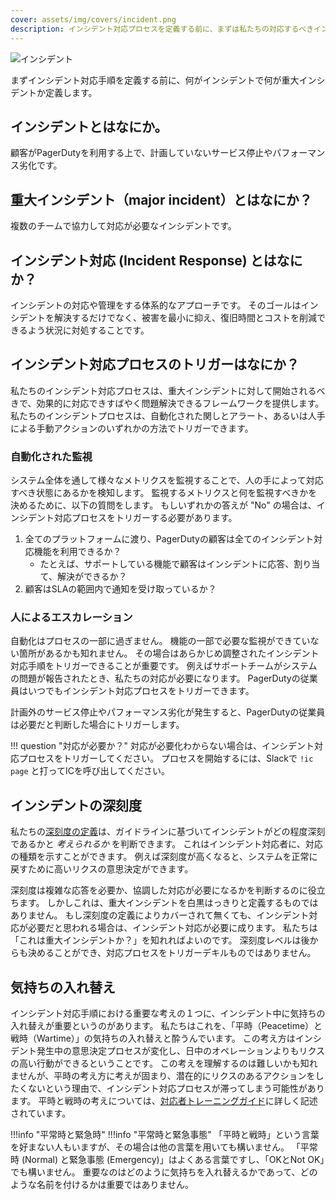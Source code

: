 ```yaml
---
cover: assets/img/covers/incident.png
description: インシデント対応プロセスを定義する前に、まずは私たちの対応するべきインシデント（または重大インシデント）が何なのかを定義します。
---
```


![インシデント](../assets/img/headers/server_incident.png)

まずインシデント対応手順を定義する前に、何がインシデントで何が重大インシデントか定義します。

## インシデントとはなにか。

顧客がPagerDutyを利用する上で、計画していないサービス停止やパフォーマンス劣化です。


## 重大インシデント（major incident）とはなにか？

複数のチームで協力して対応が必要なインシデントです。

## インシデント対応 (Incident Response) とはなにか？

インシデントの対応や管理をする体系的なアプローチです。
そのゴールはインシデントを解決するだけでなく、被害を最小に抑え、復旧時間とコストを削減できるよう状況に対処することです。

## インシデント対応プロセスのトリガーはなにか？

私たちのインシデント対応プロセスは、重大インシデントに対して開始されるべきで、効果的に対応できすばやく問題解決できるフレームワークを提供します。
私たちのインシデントプロセスは、自動化された関しとアラート、あるいは人手による手動アクションのいずれかの方法でトリガーできます。

### 自動化された監視

システム全体を通して様々なメトリクスを監視することで、人の手によって対応すべき状態にあるかを検知します。
監視するメトリクスと何を監視すべきかを決めるために、以下の質問をします。
もしいずれかの答えが "No" の場合は、インシデント対応プロセスをトリガーする必要があります。

1. 全てのプラットフォームに渡り、PagerDutyの顧客は全てのインシデント対応機能を利用できるか？
    * たとえば、サポートしている機能で顧客はインシデントに応答、割り当て、解決ができるか？
1. 顧客はSLAの範囲内で通知を受け取っているか？

### 人によるエスカレーション

自動化はプロセスの一部に過ぎません。
機能の一部で必要な監視ができていない箇所があるかも知れません。
その場合はあらかじめ調整されたインシデント対応手順をトリガーできることが重要です。
例えばサポートチームがシステムの問題が報告されたとき、私たちの対応が必要になります。
PagerDutyの従業員はいつでもインシデント対応プロセスをトリガーできます。


計画外のサービス停止やパフォーマンス劣化が発生すると、PagerDutyの従業員は必要だと判断した場合にトリガーします。

!!! question "対応が必要か？"
    対応が必要化わからない場合は、インシデント対応プロセスをトリガーしてください。
    プロセスを開始するには、Slackで `!ic page` と打ってICを呼び出してください。

## インシデントの深刻度

私たちの[深刻度の定義](/before/severity_levels.md)は、ガイドラインに基づいてインシデントがどの程度深刻であるかと _考えられるか_ を判断できます。
これはインシデント対応者に、対応の種類を示すことができます。
例えば深刻度が高くなると、システムを正常に戻すために高いリクスの意思決定ができます。

深刻度は複雑な応答を必要か、協調した対応が必要になるかを判断するのに役立ちます。
しかしこれは、重大インシデントを白黒はっきりと定義するものではありません。
もし深刻度の定義によりカバーされて無くても、インシデント対応が必要だと思われる場合は、インシデント対応が必要に成ります。
私たちは「これは重大インシデントか？」を知れればよいのです。
深刻度レベルは後からも決めることができ、対応プロセスをトリガーデキルものではありません。

## 気持ちの入れ替え

インシデント対応手順における重要な考えの１つに、インシデント中に気持ちの入れ替えが重要というのがあります。
私たちはこれを、「平時（Peacetime）と戦時（Wartime）」の気持ちの入れ替えと酔うんでいます。
この考え方はインシデント発生中の意思決定プロセスが変化し、日中のオペレーションよりもリクスの高い行動ができるということです。
この考えを理解するのは難しいかも知れませんが、平時の考え方に考えが固まり、潜在的にリクスのあるアクションをしたくないという理由で、インシデント対応プロセスが滞ってしまう可能性があります。
平時と戦時の考えについては、[対応者トレーニングガイド](/training/subject_matter_expert)に詳しく記述されています。

!!!info "平常時と緊急時"
!!!info "平常時と緊急事態"
    「平時と戦時」という言葉を好まない人もいますが、その場合は他の言葉を用いても構いません。
    「平常時 (Normal) と緊急事態 (Emergency)」はよくある言葉ですし、「OKとNot OK」でも構いません。
    重要なのはどのように気持ちを入れ替えるかであって、どのような名前を付けるかは重要ではありません。
